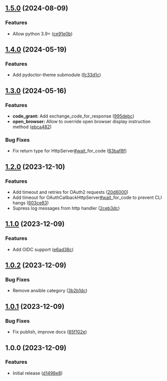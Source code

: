 ## [1.5.0](https://github.com/timo-reymann/python-oauth2-cli-auth/compare/1.4.0...1.5.0) (2024-08-09)


### Features

* Allow python 3.9+ ([ce91e0b](https://github.com/timo-reymann/python-oauth2-cli-auth/commit/ce91e0bef9f92491094907351bdca2242a237a65))

## [1.4.0](https://github.com/timo-reymann/python-oauth2-cli-auth/compare/1.3.0...1.4.0) (2024-05-19)


### Features

* Add pydoctor-theme submodule ([fc33d1c](https://github.com/timo-reymann/python-oauth2-cli-auth/commit/fc33d1c32d0317ea6563d9d6c314dc4592d40e0f))

## [1.3.0](https://github.com/timo-reymann/python-oauth2-cli-auth/compare/1.2.0...1.3.0) (2024-05-16)


### Features

* **code_grant:** Add exchange_code_for_response ([995debc](https://github.com/timo-reymann/python-oauth2-cli-auth/commit/995debc34d84d189c749317c4e5b9a5feedd8d9d))
* **open_browser:** Allow to override open browser display instruction method ([ebca482](https://github.com/timo-reymann/python-oauth2-cli-auth/commit/ebca48285d23bf8a9fbfceb831f10edf08162575))


### Bug Fixes

* Fix return type for HttpServer[#wait](https://github.com/timo-reymann/python-oauth2-cli-auth/issues/wait)_for_code ([83baf8f](https://github.com/timo-reymann/python-oauth2-cli-auth/commit/83baf8f53adc597100b904fcb57e44ec1c0fc8ca))

## [1.2.0](https://github.com/timo-reymann/python-oauth2-cli-auth/compare/1.1.0...1.2.0) (2023-12-10)


### Features

* Add timeout and retries for OAuth2 requests ([20d6000](https://github.com/timo-reymann/python-oauth2-cli-auth/commit/20d6000d7c14b970ac43e4b1403dc131130bacf8))
* Add timeout for OAuthCallbackHttpServer[#wait](https://github.com/timo-reymann/python-oauth2-cli-auth/issues/wait)_for_code to prevent CLI hangs ([603ce83](https://github.com/timo-reymann/python-oauth2-cli-auth/commit/603ce832c11a6c7b1990b6e4af0a72df8be6f56b))
* Supress log messages from http handler ([2ceb3dc](https://github.com/timo-reymann/python-oauth2-cli-auth/commit/2ceb3dcd6d2beba3c2986ac6bf4e21538558d513))

## [1.1.0](https://github.com/timo-reymann/python-oauth2-cli-auth/compare/1.0.2...1.1.0) (2023-12-09)


### Features

* Add OIDC support ([e6ad38c](https://github.com/timo-reymann/python-oauth2-cli-auth/commit/e6ad38cc571fa9e0b57e73b81bd4771e71cd95c6))

## [1.0.2](https://github.com/timo-reymann/python-oauth2-cli-auth/compare/1.0.1...1.0.2) (2023-12-09)


### Bug Fixes

* Remove ansible category ([3b2b1dc](https://github.com/timo-reymann/python-oauth2-cli-auth/commit/3b2b1dc65f231fe37794f3863844dfb4e42da4bd))

## [1.0.1](https://github.com/timo-reymann/python-oauth2-cli-auth/compare/1.0.0...1.0.1) (2023-12-09)


### Bug Fixes

* Fix publish, improve docs ([85f102e](https://github.com/timo-reymann/python-oauth2-cli-auth/commit/85f102eb47f93ace85a17c24f23a0d6ddf16ebcb))

## 1.0.0 (2023-12-09)


### Features

* Initial release ([d1498e8](https://github.com/timo-reymann/python-oauth2-cli-auth/commit/d1498e8db0f850b98826ad1c4d7827fefb1e6a79))
